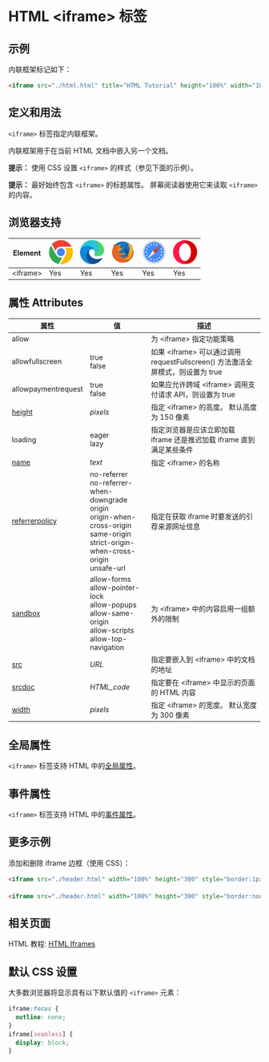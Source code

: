 HTML \<iframe> 标签
===

## 示例

内联框架标记如下：

```html idoc:preview
<iframe src="./html.html" title="HTML Tutorial" height="100%" width="100%"></iframe>
```
<!--rehype:style=min-height: 260px;-->

## 定义和用法

`<iframe>` 标签指定内联框架。

内联框架用于在当前 HTML 文档中嵌入另一个文档。

**提示：** 使用 CSS 设置 `<iframe>` 的样式（参见下面的示例）。

**提示：** 最好始终包含 `<iframe>` 的标题属性。 屏幕阅读器使用它来读取 `<iframe>` 的内容。

## 浏览器支持

| Element | ![chrome][1] | ![edge][2] | ![firefox][3] | ![safari][4] | ![opera][5] |
| ------- | --- | --- | --- | --- | --- |
| \<iframe> | Yes | Yes | Yes | Yes | Yes |

## 属性 Attributes

| 属性 | 值 | 描述 |
| ---- | ---- | ---- |
| allow |   | 为 \<iframe> 指定功能策略 |
| allowfullscreen | true <br /> false | 如果 \<iframe> 可以通过调用 requestFullscreen() 方法激活全屏模式，则设置为 true |
| allowpaymentrequest | true <br /> false | 如果应允许跨域 \<iframe> 调用支付请求 API，则设置为 true |
| [height](./iframe_height.md) | *pixels* | 指定 \<iframe> 的高度。 默认高度为 150 像素 |
| loading | eager <br /> lazy | 指定浏览器是应该立即加载 iframe 还是推迟加载 iframe 直到满足某些条件 |
| [name](./iframe_name.md) | *text* | 指定 \<iframe> 的名称 |
| [referrerpolicy](./iframe_referrerpolicy.md) | no-referrer<br />no-referrer-when-downgrade<br />origin<br />origin-when-cross-origin<br />same-origin<br />strict-origin-when-cross-origin<br />unsafe-url | 指定在获取 iframe 时要发送的引荐来源网址信息 |
| [sandbox](./iframe_sandbox.md) | allow-forms<br />allow-pointer-lock<br />allow-popups<br />allow-same-origin<br />allow-scripts<br />allow-top-navigation | 为 \<iframe> 中的内容启用一组额外的限制 |
| [src](./iframe_src.md) | *URL* | 指定要嵌入到 \<iframe> 中的文档的地址 |
| [srcdoc](./iframe_srcdoc.md) | *HTML\_code* | 指定要在 \<iframe> 中显示的页面的 HTML 内容 |
| [width](./iframe_width.md) | *pixels* | 指定 \<iframe> 的宽度。 默认宽度为 300 像素 |

## 全局属性

`<iframe>` 标签支持 HTML 中的[全局属性](../reference/standardattributes.md)。

## 事件属性

`<iframe>` 标签支持 HTML 中的[事件属性](../reference/eventattributes.md)。

## 更多示例

添加和删除 iframe 边框（使用 CSS）：

```html idoc:preview
<iframe src="./header.html" width="100%" height="300" style="border:1px solid black;"></iframe>

<iframe src="./header.html" width="100%" height="300" style="border:none;"></iframe>
```
<!--rehype:style=min-height: 260px;-->

## 相关页面

HTML 教程: [HTML Iframes](../tutorial/iframe.md)

## 默认 CSS 设置

大多数浏览器将显示具有以下默认值的 `<iframe>` 元素：

```css
iframe:focus {
  outline: none;
}
iframe[seamless] {
  display: block;
}
```

[1]: ../assets/chrome.svg
[2]: ../assets/edge.svg
[3]: ../assets/firefox.svg
[4]: ../assets/safari.svg
[5]: ../assets/opera.svg